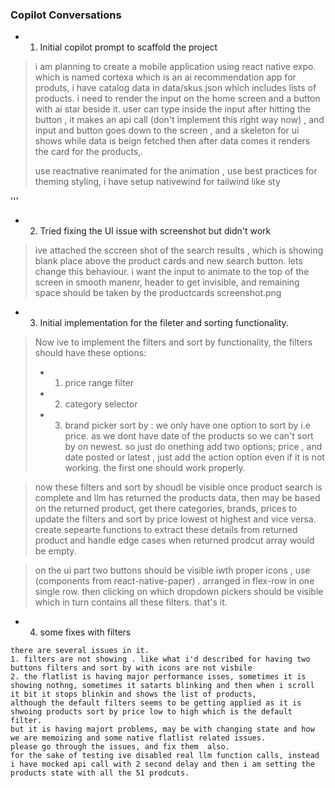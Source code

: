 ### Copilot Conversations

- 1. Initial copilot prompt to scaffold the project


> i am planning to create a mobile application using react native expo. which is named cortexa which is an ai recommendation app for produts, i have catalog data in data/skus.json which includes lists of products. i need to render the input on the home screen and a button with ai star beside it. user can type inside the input after hitting the button , it makes an api call (don't implement this right way now) , and input and button goes down to the screen , and a skeleton for ui shows while data is beign fetched then after data comes it renders the card for the products,.
> 
> use reactnative reanimated for the animation , use best practices for theming styling, i have setup nativewind for tailwind like sty

'''

- 2. Tried fixing the UI issue with screenshot but didn't work

> ive attached the sccreen shot of the search results , which is showing blank place above the product cards and new search button.
lets change this behaviour.
i want the input to animate to the top of the screen in smooth manenr, header to get invisible, and remaining space should be taken by the productcards
> screenshot.png


- 3. Initial implementation for the fileter and sorting functionality.
> Now ive to implement the filters and sort by functionality,
the filters should have these options:
> - 1. price range filter
> - 2. category selector
> - 3. brand picker
> sort by : we only have one option to sort by i.e price. as we dont have date of the products so we can't sort by on newest. so just do onething add two options; price , and date posted or latest , just add the action option even if it is not working. the first one should work properly.

> now these filters and sort by shoudl be visible once product search is complete and llm has returned the products data, then may be based on the returned product, get there categories, brands, prices to update the filters and sort by price lowest ot highest and vice versa.
create sepearte functions to extract these details from returned product and handle edge cases when returned prodcut array would be empty.

> on the ui part two buttons should be visible iwth proper icons , use (components from react-native-paper) . arranged in flex-row in one single row.
then clicking on which dropdown pickers should be visible which in turn contains all these filters.
that's it.


- 4. some fixes with filters


```
there are several issues in it.
1. filters are not showing . like what i'd described for having two buttons filters and sort by with icons are not visbile
2. the flatlist is having major performance isses, sometimes it is showing nothng, sometimes it satarts blinking and then when i scroll it bit it stops blinkin and shows the list of products,
although the default filters seems to be getting applied as it is shwoing products sort by price low to high which is the default filter.
but it is having majort problems, may be with changing state and how we are memoizing and some native flatlist related issues.
please go through the issues, and fix them  also.
for the sake of testing ive disabled real llm function calls, instead i have mocked api call with 2 second delay and then i am setting the products state with all the 51 prodcuts. 
```